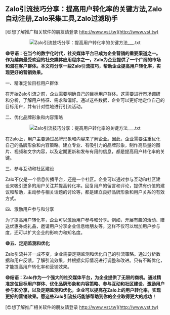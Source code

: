 ## **Zalo引流技巧分享：提高用户转化率的关键方法,Zalo自动注册,Zalo采集工具,Zalo过滤助手**

[😍想了解推广相关软件的朋友请登录 http://www.vst.tw](http://www.vst.tw)

 <center><img src="https://vst.tw/MP4/tuiguang/png/0.png" alt="Zalo引流技巧分享：提高用户转化率的关键方法___.txt"></center>

**😄导语：在当今的数字化时代，社交媒体平台已成为企业营销的重要渠道之一。作为越南最受欢迎的社交媒体应用程序之一，Zalo为企业提供了一个广阔的市场和潜在客户群体。本文将分享一些Zalo引流技巧，帮助企业提高用户转化率，实现更好的营销效果。**

一、精准定位目标用户群体

在开始Zalo引流之前，企业需要明确自己的目标用户群体。这需要进行市场调研和分析，了解用户特征、需求和偏好。通过这些数据，企业可以更好地定位自己的目标用户，并有针对性地进行引流活动。

二、优化品牌形象和内容策略

 <center><img src="https://vst.tw/MP4/tuiguang/png/7.png" alt="Zalo引流技巧分享：提高用户转化率的关键方法___.txt"></center>

在Zalo上，用户主要通过品牌形象和内容来了解企业。因此，企业需要注重优化自己的品牌形象和内容策略。建立专业、有吸引力的品牌形象，制作高质量的图片、视频和文字内容，以及定期更新和发布有用的信息，都是提高用户转化率的关键。

三、参与互动和社区建设

Zalo不仅是一个信息传播平台，还是一个社区。企业可以通过参与互动和社区建设来吸引更多的用户关注并提高转化率。回复用户的留言和评论，提供有价值的建议和帮助，主动参与相关话题的讨论等，都是建立良好品牌形象和用户关系的有效方式。

四、激励用户参与和分享

为了提高用户转化率，企业可以激励用户参与和分享。例如，开展有趣的活动、赠送优惠券或礼品，邀请用户分享企业信息给朋友等。这样不仅可以增加用户参与度，还可以扩大企业的影响力和知名度。

**😄五、定期监测和优化**

Zalo引流并非一成不变，企业需要定期监测和优化自己的引流策略。通过分析数据和用户反馈，了解引流效果，并根据实际情况进行调整和改进。只有不断优化，才能提高用户转化率和营销效果。

**😄结语：Zalo作为一个强大的社交媒体平台，为企业提供了无限的商机。通过精准定位目标用户群体、优化品牌形象和内容策略、参与互动和社区建设、激励用户参与和分享，以及定期监测和优化，企业可以提高在Zalo上的用户转化率，实现更好的营销效果。愿这些Zalo引流技巧能够帮助到你的企业取得更大的成功！**

[😍想了解推广相关软件的朋友请登录 http://www.vst.tw](http://www.vst.tw)



